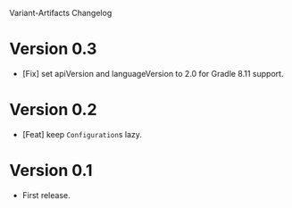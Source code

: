 Variant-Artifacts Changelog

# Version 0.3
* [Fix] set apiVersion and languageVersion to 2.0 for Gradle 8.11 support.

# Version 0.2
* [Feat] keep `Configuration`s lazy. 

# Version 0.1
* First release.
